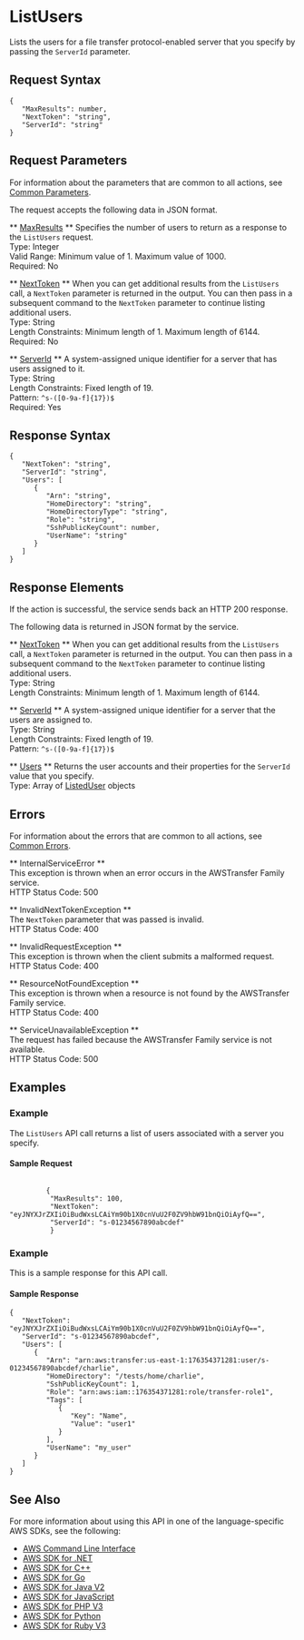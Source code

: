 # ListUsers<a name="API_ListUsers"></a>

Lists the users for a file transfer protocol\-enabled server that you specify by passing the `ServerId` parameter\.

## Request Syntax<a name="API_ListUsers_RequestSyntax"></a>

```
{
   "MaxResults": number,
   "NextToken": "string",
   "ServerId": "string"
}
```

## Request Parameters<a name="API_ListUsers_RequestParameters"></a>

For information about the parameters that are common to all actions, see [Common Parameters](CommonParameters.md)\.

The request accepts the following data in JSON format\.

 ** [MaxResults](#API_ListUsers_RequestSyntax) **   <a name="TransferFamily-ListUsers-request-MaxResults"></a>
Specifies the number of users to return as a response to the `ListUsers` request\.  
Type: Integer  
Valid Range: Minimum value of 1\. Maximum value of 1000\.  
Required: No

 ** [NextToken](#API_ListUsers_RequestSyntax) **   <a name="TransferFamily-ListUsers-request-NextToken"></a>
When you can get additional results from the `ListUsers` call, a `NextToken` parameter is returned in the output\. You can then pass in a subsequent command to the `NextToken` parameter to continue listing additional users\.  
Type: String  
Length Constraints: Minimum length of 1\. Maximum length of 6144\.  
Required: No

 ** [ServerId](#API_ListUsers_RequestSyntax) **   <a name="TransferFamily-ListUsers-request-ServerId"></a>
A system\-assigned unique identifier for a server that has users assigned to it\.  
Type: String  
Length Constraints: Fixed length of 19\.  
Pattern: `^s-([0-9a-f]{17})$`   
Required: Yes

## Response Syntax<a name="API_ListUsers_ResponseSyntax"></a>

```
{
   "NextToken": "string",
   "ServerId": "string",
   "Users": [ 
      { 
         "Arn": "string",
         "HomeDirectory": "string",
         "HomeDirectoryType": "string",
         "Role": "string",
         "SshPublicKeyCount": number,
         "UserName": "string"
      }
   ]
}
```

## Response Elements<a name="API_ListUsers_ResponseElements"></a>

If the action is successful, the service sends back an HTTP 200 response\.

The following data is returned in JSON format by the service\.

 ** [NextToken](#API_ListUsers_ResponseSyntax) **   <a name="TransferFamily-ListUsers-response-NextToken"></a>
When you can get additional results from the `ListUsers` call, a `NextToken` parameter is returned in the output\. You can then pass in a subsequent command to the `NextToken` parameter to continue listing additional users\.  
Type: String  
Length Constraints: Minimum length of 1\. Maximum length of 6144\.

 ** [ServerId](#API_ListUsers_ResponseSyntax) **   <a name="TransferFamily-ListUsers-response-ServerId"></a>
A system\-assigned unique identifier for a server that the users are assigned to\.  
Type: String  
Length Constraints: Fixed length of 19\.  
Pattern: `^s-([0-9a-f]{17})$` 

 ** [Users](#API_ListUsers_ResponseSyntax) **   <a name="TransferFamily-ListUsers-response-Users"></a>
Returns the user accounts and their properties for the `ServerId` value that you specify\.  
Type: Array of [ListedUser](API_ListedUser.md) objects

## Errors<a name="API_ListUsers_Errors"></a>

For information about the errors that are common to all actions, see [Common Errors](CommonErrors.md)\.

 ** InternalServiceError **   
This exception is thrown when an error occurs in the AWSTransfer Family service\.  
HTTP Status Code: 500

 ** InvalidNextTokenException **   
The `NextToken` parameter that was passed is invalid\.  
HTTP Status Code: 400

 ** InvalidRequestException **   
This exception is thrown when the client submits a malformed request\.  
HTTP Status Code: 400

 ** ResourceNotFoundException **   
This exception is thrown when a resource is not found by the AWSTransfer Family service\.  
HTTP Status Code: 400

 ** ServiceUnavailableException **   
The request has failed because the AWSTransfer Family service is not available\.  
HTTP Status Code: 500

## Examples<a name="API_ListUsers_Examples"></a>

### Example<a name="API_ListUsers_Example_1"></a>

The `ListUsers` API call returns a list of users associated with a server you specify\.

#### Sample Request<a name="API_ListUsers_Example_1_Request"></a>

```
     
         {
          "MaxResults": 100,
          "NextToken": "eyJNYXJrZXIiOiBudWxsLCAiYm90b1X0cnVuU2F0ZV9hbW91bnQiOiAyfQ==",
          "ServerId": "s-01234567890abcdef"
          }
```

### Example<a name="API_ListUsers_Example_2"></a>

This is a sample response for this API call\.

#### Sample Response<a name="API_ListUsers_Example_2_Response"></a>

```
{
   "NextToken": "eyJNYXJrZXIiOiBudWxsLCAiYm90b1X0cnVuU2F0ZV9hbW91bnQiOiAyfQ==",
   "ServerId": "s-01234567890abcdef",
   "Users": [ 
      { 
         "Arn": "arn:aws:transfer:us-east-1:176354371281:user/s-01234567890abcdef/charlie",
         "HomeDirectory": "/tests/home/charlie",
         "SshPublicKeyCount": 1,
         "Role": "arn:aws:iam::176354371281:role/transfer-role1",
         "Tags": [ 
            { 
               "Key": "Name",
               "Value": "user1"
            }
         ],
         "UserName": "my_user"
      }
   ]
}
```

## See Also<a name="API_ListUsers_SeeAlso"></a>

For more information about using this API in one of the language\-specific AWS SDKs, see the following:
+  [AWS Command Line Interface](https://docs.aws.amazon.com/goto/aws-cli/transfer-2018-11-05/ListUsers) 
+  [AWS SDK for \.NET](https://docs.aws.amazon.com/goto/DotNetSDKV3/transfer-2018-11-05/ListUsers) 
+  [AWS SDK for C\+\+](https://docs.aws.amazon.com/goto/SdkForCpp/transfer-2018-11-05/ListUsers) 
+  [AWS SDK for Go](https://docs.aws.amazon.com/goto/SdkForGoV1/transfer-2018-11-05/ListUsers) 
+  [AWS SDK for Java V2](https://docs.aws.amazon.com/goto/SdkForJavaV2/transfer-2018-11-05/ListUsers) 
+  [AWS SDK for JavaScript](https://docs.aws.amazon.com/goto/AWSJavaScriptSDK/transfer-2018-11-05/ListUsers) 
+  [AWS SDK for PHP V3](https://docs.aws.amazon.com/goto/SdkForPHPV3/transfer-2018-11-05/ListUsers) 
+  [AWS SDK for Python](https://docs.aws.amazon.com/goto/boto3/transfer-2018-11-05/ListUsers) 
+  [AWS SDK for Ruby V3](https://docs.aws.amazon.com/goto/SdkForRubyV3/transfer-2018-11-05/ListUsers) 